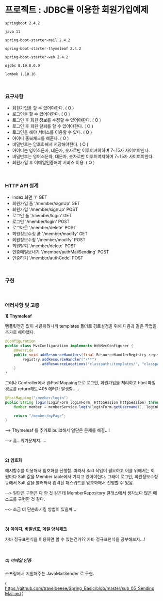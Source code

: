 # 프로젝트 : JDBC를 이용한 회원가입예제

`springboot 2.4.2`

`java 11`

`spring-boot-starter-mail 2.4.2`

`spring-boot-starter-thymeleaf 2.4.2`

`spring-boot-starter-web 2.4.2`

`ojdbc 8.19.8.0.0`

`lombok 1.18.16`

<br>

### 요구사항

- 회원가입을 할 수 있어야한다. ( O )
- 로그인을 할 수 있어야한다. ( O )
- 로그인 후 회원 정보를 수정할 수 있어야한다. ( O )
- 로그인 후 회원 탈퇴를 할 수 있어야한다. ( O )
- 로그인을 해야 서비스를 이용할 수 있다. ( O ) 
- 아이디 중복체크를 해준다. ( O )
- 비밀번호는 암호화해서 저장해야한다. ( O )
- 아이디는 영어소문자, 대문자, 숫자로만 이루어져야하며 7~15자 사이여야한다.
- 비밀번호는 영어소문자, 대문자, 숫자로만 이루어여쟈하며 7~15자 사이여야한다.
- 회원가입 후 이메일인증해야 서비스 이용. ( O )

<br>

### HTTP API 설계

- Index 화면	'/'	GET
- 회원가입 폼	'/member/signUp'	GET
- 회원가입	'/member/signUp'	POST
- 로그인 폼	'/member/login'	GET
- 로그인	'/member/login'	POST
- 로그아웃	'/member/delete'	POST
- 회원정보수정 폼	'/member/modify'	GET
- 회원정보수정	'/member/modify'	POST
- 회원탈퇴	'/member/delete'	POST
- 인증메일보내기	'/member/authMailSending'	POST
- 인증하기	'/member/authCode'	POST

<br>

### 구현



<br>

### 에러사항 및 고충

**1) Thymeleaf**

템플릿엔진 없이 사용하려니까 templates 폴더로 경로설정을 위해 다음과 같은 작업을 추가로 해야했다.

```java
@Configuration
public class MvcConfiguration implements WebMvcConfigurer {
    @Override
    public void addResourceHandlers(final ResourceHandlerRegistry registry){
        registry.addResourceHandler("/**")
                .addResourceLocations("classpath:/templates/", "classpath:/static/");
    }
}

```

그러나 Controller에서 @PostMapping으로 로그인, 회원가입을 처리하고 html 파일경로를 return해도 405 에러가 발생함.....

```java
@PostMapping("/member/login")
public String login(LoginForm loginForm, HttpSession httpSession) throws NoSuchAlgorithmException{
    Member member = memberService.login(loginForm.getUsername(), loginForm.getUserpwd());

    return "/member/myPage";
}
```

--> Thymeleaf 를 추가로 build해서 일단은 문제를 해결...!

--> 흠...뭐가문제지.....

<br>

**2) 암호화**

해시함수를 이용해서 암호화를 진행함. 따라서 Salt 작업이 필요하고 이를 위해서는 회원마다 Salt 값을 Member table에서 가지고 있어야한다. 그래야 로그인, 회원정보수정 등에서 Salt 값을 불러와서 입력된 패스워드를 암호화해서 진행할 수 있음.

--> 일단은 구현은 다 한 것 같은데 MemberRepository 클래스에서 생각보다 많은 메소드를 구현한 것 같다.

--> 조금 더 단순화시킬 방법이 있을까...

<br>

**3) 아이디, 비밀번호, 메일 양식체크**

자바 정규표현식을 이용하면 할 수 있는건가?? 자바 정규표현식을 공부해보자...!

<br>

##### 4) 이메일 인증

스프링에서 지원해주는 JavaMailSender 로 구현.

( https://github.com/travelbeeee/Spring_Basic/blob/master/sub_05_SendingMail.md )